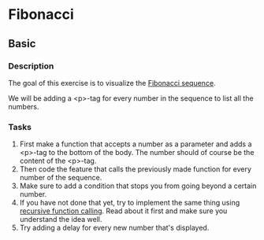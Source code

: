 # Fibonacci
## Basic
### Description
The goal of this exercise is to visualize the [Fibonacci sequence](https://en.wikipedia.org/wiki/Fibonacci_number).

We will be adding a \<p>-tag for every number in the sequence to list all the numbers.

### Tasks
1. First make a function that accepts a number as a parameter and adds a \<p>-tag to the bottom of the body. The number should of course be the content of the \<p>-tag.
2. Then code the feature that calls the previously made function for every number of the sequence.
3. Make sure to add a condition that stops you from going beyond a certain number.
4. If you have not done that yet, try to implement the same thing using [recursive function calling](https://medium.com/@zfrisch/understanding-recursion-in-javascript-992e96449e03). Read about it first and make sure you understand the idea well.
5. Try adding a delay for every new number that's displayed.

